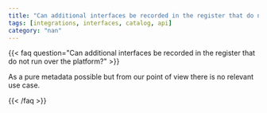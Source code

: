 ```yaml
---
title: "Can additional interfaces be recorded in the register that do not run over the platform?"
tags: [integrations, interfaces, catalog, api]
category: "nan"
---
```


<!-- QUESTION -->

{{< faq question="Can additional interfaces be recorded in the register that do not run over the platform?" >}}

<!-- ANSWER -->

As a pure metadata possible but from our point of view there is no relevant use case.

{{< /faq >}}
